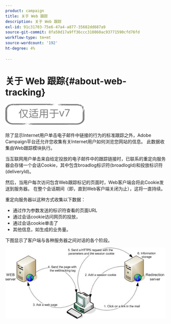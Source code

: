 ```yaml
---
product: campaign
title: 关于 Web 跟踪
description: 关于 Web 跟踪
exl-id: 91c31703-75e6-47a4-a877-35682dd687a9
source-git-commit: 8fa50d17a9ff36ccc310860ac93771590cfd76fd
workflow-type: tm+mt
source-wordcount: '192'
ht-degree: 4%

---
```


# 关于 Web 跟踪{#about-web-tracking}

![](../../assets/v7-only.svg)

除了显示Internet用户单击电子邮件中链接的行为的标准跟踪之外，Adobe Campaign平台还允许您收集有关Internet用户如何浏览您网站的信息。 此数据收集由Web跟踪模块执行。

当互联网用户单击来自给定投放的电子邮件中的跟踪链接时，已联系的重定向服务器会存储一个会话Cookie，其中包含broadlog标识符(broadlogId)和投放标识符(deliveryId)。

然后，当用户每次访问包含Web跟踪标记的页面时，Web客户端会将此Cookie发送到服务器。 在整个会话期间（即，直到Web客户端关闭为止），这将一直持续。

重定向服务器以这种方式收集以下数据：

* 通过作为参数发送的标识符查看的页面URL
* 通过会话cookie访问网页的投放，
* 通过会话cookie单击了
* 其他信息，如生成的业务量。

下图显示了客户端与各种服务器之间对话的各个阶段。

![](assets/d_ncs_integration_webtracking_structure1.png)
